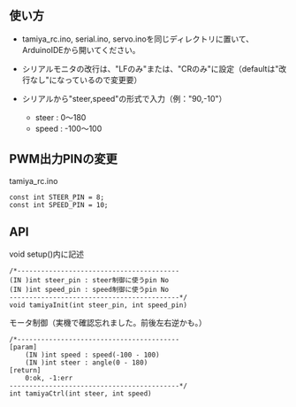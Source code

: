 
## 使い方

- tamiya_rc.ino, serial.ino, servo.inoを同じディレクトリに置いて、ArduinoIDEから開いてください。

- シリアルモニタの改行は、"LFのみ"または、"CRのみ"に設定（defaultは"改行なし"になっているので変更要）

- シリアルから"steer,speed"の形式で入力（例："90,-10"）
  - steer : 0〜180
  - speed : -100〜100

## PWM出力PINの変更

tamiya_rc.ino

    const int STEER_PIN = 8;
    const int SPEED_PIN = 10;



## API

void setup()内に記述

    /*-----------------------------------------
    (IN )int steer_pin : steer制御に使うpin No
    (IN )int speed_pin : speed制御に使うpin No
    -------------------------------------------*/
    void tamiyaInit(int steer_pin, int speed_pin)

モータ制御（実機で確認忘れました。前後左右逆かも。）

    /*-----------------------------------------
    [param]
        (IN )int speed : speed(-100 - 100)
        (IN )int steer : angle(0 - 180)
    [return]
        0:ok, -1:err
    -------------------------------------------*/
    int tamiyaCtrl(int steer, int speed)


